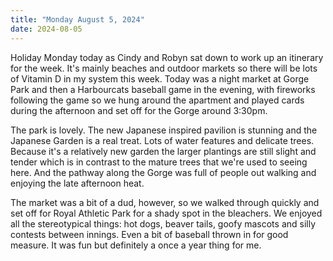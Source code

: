```yaml
---
title: "Monday August 5, 2024"
date: 2024-08-05
---
```


Holiday Monday today as Cindy and Robyn sat down to work up an itinerary for the week.  It's mainly beaches and outdoor markets so there will be lots of Vitamin D in my system this week.  Today was a night market at Gorge Park and then a Harbourcats baseball game in the evening, with fireworks following the game so we hung around the apartment and played cards during the afternoon and set off for the Gorge around 3:30pm.

The park is lovely. The new Japanese inspired pavilion is stunning and the Japanese Garden is a real treat.  Lots of water features and delicate trees.  Because it's a relatively new garden the larger plantings are still slight and tender which is in contrast to the mature trees that we're used to seeing here. And the pathway along the Gorge was full of people out walking and enjoying the late afternoon heat.

The market was a bit of a dud, however, so we walked through quickly and set off for Royal Athletic Park for a shady spot in the bleachers. We enjoyed all the stereotypical things:  hot dogs, beaver tails, goofy mascots and silly contests between innings.  Even a bit of baseball thrown in for good measure.  It was fun but definitely a once a year thing for me.
